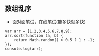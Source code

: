 ## 数组乱序
- 面对面笔试，在线笔试(能多快就多快)
```
var arr = [1,2,3,4,5,6,7,8,9];
arr.sort(function (a, b) {
    return Math.random() > 0.5 ? 1 : -1;
});
console.log(arr);
```
